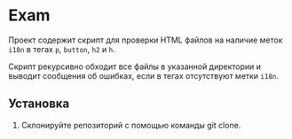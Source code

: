 # Exam

Проект содержит скрипт для проверки HTML файлов на наличие меток `i18n` в тегах `p`, `button`, `h2` и `h`. 

Скрипт рекурсивно обходит все файлы в указанной директории и выводит сообщения об ошибках, если в тегах отсутствуют метки `i18n`.

## Установка

1. Склонируйте  репозиторий с помощью команды git clone.


